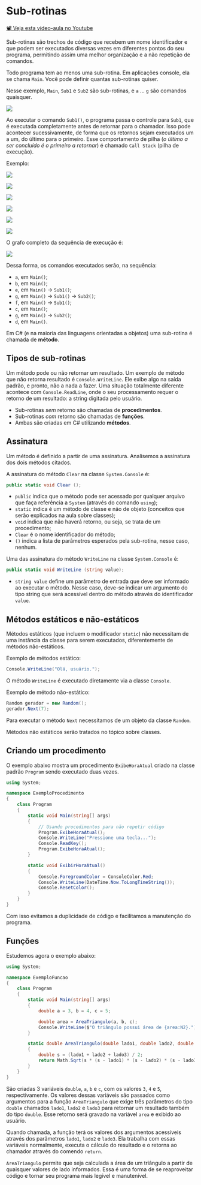 # Sub-rotinas

[📽 Veja esta vídeo-aula no Youtube](https://youtu.be/fIkw8BTA800)

Sub-rotinas são trechos de código que recebem um nome identificador e que podem ser executados diversas vezes em diferentes pontos do seu programa, permitindo assim uma melhor organização e a não repetição de comandos.

Todo programa tem ao menos uma sub-rotina. Em aplicações console, ela se chama `Main`. Você pode definir quantas sub-rotinas quiser.

Nesse exemplo, `Main`, `Sub1` e `Sub2` são sub-rotinas, e `a` ... `g` são comandos quaisquer.

![](subroutines000001.png)

Ao executar o comando `Sub1()`, o programa passa o controle para `Sub1`, que é executada completamente antes de retornar para o chamador. Isso pode acontecer sucessivamente, de forma que os retornos sejam executados um a um, do último para o primeiro. Esse comportamento de pilha (_o último a ser concluído é o primeiro a retornar_) é chamado `Call Stack` (pilha de execução).

Exemplo:

![](subroutines000003.png)

![](subroutines000004.png)

![](subroutines000005.png)

![](subroutines000006.png)

![](subroutines000007.png)

![](subroutines000008.png)

O grafo completo da sequência de execução é:

![](subroutines000002.png)

Dessa forma, os comandos executados serão, na sequência:

- `a`, em `Main()`;
- `b`, em `Main()`;
- `e`, em `Main()` → `Sub1()`;
- `g`, em `Main()` → `Sub1()` → `Sub2()`;
- `f`, em `Main()` → `Sub1()`;
- `c`, em `Main()`;
- `g`, em `Main()` → `Sub2()`;
- `d`, em `Main()`.

Em C# (e na maioria das linguagens orientadas a objetos) uma sub-rotina é chamada de **método**.

## Tipos de sub-rotinas

Um método pode ou não retornar um resultado. Um exemplo de método que não retorna resultado é `Console.WriteLine`. Ele exibe algo na saída padrão, e pronto, não a nada a fazer. Uma situação totalmente diferente acontece com `Console.ReadLine`, onde o seu processamento requer o retorno de um resultado: a string digitada pelo usuário.

* Sub-rotinas _sem_ retorno são chamadas de **procedimentos**.
* Sub-rotinas _com_ retorno são chamadas de **funções**.
* Ambas são criadas em C# utilizando **métodos**.

## Assinatura

Um método é definido a partir de uma assinatura. Analisemos a assinatura dos dois métodos citados.

A assinatura do método `Clear` na classe `System.Console` é:

```cs
public static void Clear ();
```

- `public` indica que o método pode ser acessado por qualquer arquivo que faça referência a `System` (através do comando `using`);
- `static` indica é um método de classe e não de objeto (conceitos que serão explicados na aula sobre classes);
- `void` indica que não haverá retorno, ou seja, se trata de um procedimento;
- `Clear` é o nome identificador do método;
- `()` indica a lista de parâmetros esperados pela sub-rotina, nesse caso, nenhum.

Uma das assinatura do método `WriteLine` na classe `System.Console` é:

```cs
public static void WriteLine (string value);
```

- `string value` define um parâmetro de entrada que deve ser informado ao executar o método. Nesse caso, deve-se indicar um argumento do tipo string que será acessível dentro do método através do identificador `value`.

## Métodos estáticos e não-estáticos

Métodos estáticos (que incluem o modificador `static`) não necessitam de uma instância da classe para serem executados, diferentemente de métodos não-estáticos.

Exemplo de métodos estático:

```cs
Console.WriteLine("Olá, usuário.");
```

O método `WriteLine` é executado diretamente via a classe `Console`.

Exemplo de método não-estático:

```cs
Random gerador = new Random();
gerador.Next(7);
```

Para executar o método `Next` necessitamos de um objeto da classe `Random`.

Métodos não estáticos serão tratados no tópico sobre classes.

## Criando um procedimento

O exemplo abaixo mostra um procedimento `ExibeHoraAtual` criado na classe padrão `Program` sendo executado duas vezes.

```cs
using System;

namespace ExemploProcedimento
{
    class Program
    {
        static void Main(string[] args)
        {
            // Usando procedimentos para não repetir código
            Program.ExibeHoraAtual();
            Console.WriteLine("Pressione uma tecla...");
            Console.ReadKey();
            Program.ExibeHoraAtual();
        }

        static void ExibirHoraAtual()
        {
            Console.ForegroundColor = ConsoleColor.Red;
            Console.WriteLine(DateTime.Now.ToLongTimeString());
            Console.ResetColor();
        }
    }
}
```

Com isso evitamos a duplicidade de código e facilitamos a manutenção do programa.

## Funções

Estudemos agora o exemplo abaixo:

```cs
using System;

namespace ExemploFuncao
{
    class Program
    {
        static void Main(string[] args)
        {
            double a = 3, b = 4, c = 5;

            double area = AreaTriangulo(a, b, c);
            Console.WriteLine($"O triângulo possui área de {area:N2}.");
        }

        static double AreaTriangulo(double lado1, double lado2, double lado3)
        {
            double s = (lado1 + lado2 + lado3) / 2;
            return Math.Sqrt(s * (s - lado1) * (s - lado2) * (s - lado3));
        }
    }
}
```

São criadas 3 variáveis `double`, `a`, `b` e `c`, com os valores `3`, `4` e `5`, respectivamente. Os valores dessas variáveis são passados como argumentos para a função `AreaTriangulo` que exige três parâmetros do tipo `double` chamados `lado1`, `lado2` e `lado3` para retornar um resultado também do tipo `double`. Esse retorno será gravado na variável `area` e exibido ao usuário.

Quando chamada, a função terá os valores dos argumentos acessíveis através dos parâmetros `lado1`, `lado2` e `lado3`. Ela trabalha com essas variáveis normalmente, executa o cálculo do resultado e o retorna ao chamador através do comendo `return`.

`AreaTriangulo` permite que seja calculada a área de um triângulo a partir de quaisquer valores de lado informados. Essa é uma forma de se reaproveitar código e tornar seu programa mais legível e manutenível.